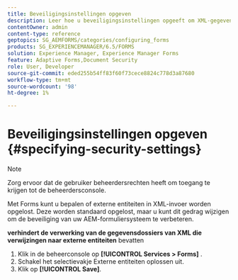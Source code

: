 ```yaml
---
title: Beveiligingsinstellingen opgeven
description: Leer hoe u beveiligingsinstellingen opgeeft om XML-gegevensbestanden te beveiligen. Met de functie voor beveiligingsinstellingen worden de externe entiteiten in XML-invoer beheerd.
contentOwner: admin
content-type: reference
geptopics: SG_AEMFORMS/categories/configuring_forms
products: SG_EXPERIENCEMANAGER/6.5/FORMS
solution: Experience Manager, Experience Manager Forms
feature: Adaptive Forms,Document Security
role: User, Developer
source-git-commit: eded255b54ff83f60f73cece8824c778d3a87680
workflow-type: tm+mt
source-wordcount: '98'
ht-degree: 1%

---
```


# Beveiligingsinstellingen opgeven {#specifying-security-settings}

>[!NOTE]
> 
> Zorg ervoor dat de gebruiker beheerdersrechten heeft om toegang te krijgen tot de beheerdersconsole.

Met Forms kunt u bepalen of externe entiteiten in XML-invoer worden opgelost. Deze worden standaard opgelost, maar u kunt dit gedrag wijzigen om de beveiliging van uw AEM-formuliersysteem te verbeteren.

**verhindert de verwerking van de gegevensdossiers van XML die verwijzingen naar externe entiteiten** bevatten

1. Klik in de beheerconsole op **[!UICONTROL Services > Forms]** .
1. Schakel het selectievakje Externe entiteiten oplossen uit.
1. Klik op **[!UICONTROL Save]**.
